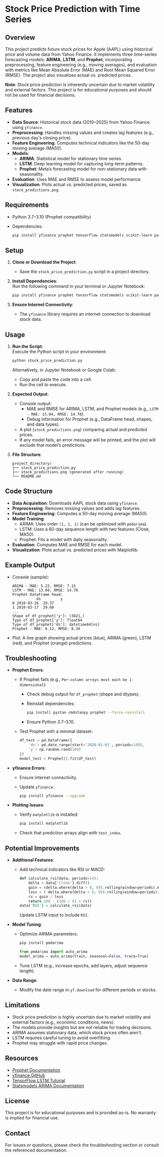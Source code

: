 # Stock Price Prediction with Time Series

## Overview

This project predicts future stock prices for Apple (AAPL) using historical price and volume data from Yahoo Finance. It implements three time-series forecasting models: **ARIMA**, **LSTM**, and **Prophet**, incorporating preprocessing, feature engineering (e.g., moving averages), and evaluation with metrics like Mean Absolute Error (MAE) and Root Mean Squared Error (RMSE). The project also visualizes actual vs. predicted prices.

**Note**: Stock price prediction is inherently uncertain due to market volatility and external factors. This project is for educational purposes and should not be used for financial decisions.

## Features

- **Data Source**: Historical stock data (2010–2025) from Yahoo Finance using `yfinance`.
- **Preprocessing**: Handles missing values and creates lag features (e.g., previous day's closing price).
- **Feature Engineering**: Computes technical indicators like the 50-day moving average (MA50).
- **Models**:
    - **ARIMA**: Statistical model for stationary time series.
    - **LSTM**: Deep learning model for capturing long-term patterns.
    - **Prophet**: Meta’s forecasting model for non-stationary data with seasonality.
- **Evaluation**: Uses MAE and RMSE to assess model performance.
- **Visualization**: Plots actual vs. predicted prices, saved as `stock_predictions.png`.

## Requirements

- Python 3.7–3.10 (Prophet compatibility)
- Dependencies:
    
    ```bash
    pip install yfinance prophet tensorflow statsmodels scikit-learn pandas numpy matplotlib pystan cmdstanpy
    ```
    

## Setup

1. **Clone or Download the Project**:
    
    - Save the `stock_price_prediction.py` script in a project directory.
2. **Install Dependencies**:  
    Run the following command in your terminal or Jupyter Notebook:
    
    ```bash
    pip install yfinance prophet tensorflow statsmodels scikit-learn pandas numpy matplotlib pystan cmdstanpy
    ```
    
3. **Ensure Internet Connectivity**:
    
    - The `yfinance` library requires an internet connection to download stock data.

## Usage

1. **Run the Script**:  
    Execute the Python script in your environment:
    
    ```bash
    python stock_price_prediction.py
    ```
    
    Alternatively, in Jupyter Notebook or Google Colab:
    
    - Copy and paste the code into a cell.
    - Run the cell to execute.
2. **Expected Output**:
    
    - Console output:
        - MAE and RMSE for ARIMA, LSTM, and Prophet models (e.g., `LSTM - MAE: 13.04, RMSE: 14.70`).
        - Debug information for Prophet (e.g., DataFrame head, shapes, and data types).
    - A plot (`stock_predictions.png`) comparing actual and predicted prices.
    - If any model fails, an error message will be printed, and the plot will exclude that model’s predictions.
3. **File Structure**:
    
    ```
    project_directory/
    ├── stock_price_prediction.py
    ├── stock_predictions.png (generated after running)
    └── README.md
    ```
    

## Code Structure

- **Data Acquisition**: Downloads AAPL stock data using `yfinance`.
- **Preprocessing**: Removes missing values and adds lag features.
- **Feature Engineering**: Computes a 50-day moving average (MA50).
- **Model Training**:
    - ARIMA: Uses order `(1, 1, 1)` (can be optimized with `pmdarima`).
    - LSTM: Uses a 60-day sequence length with two features (Close, MA50).
    - Prophet: Fits a model with daily seasonality.
- **Evaluation**: Computes MAE and RMSE for each model.
- **Visualization**: Plots actual vs. predicted prices with Matplotlib.

## Example Output

- Console (sample):
    
    ```
    ARIMA - MAE: 5.23, RMSE: 7.15
    LSTM - MAE: 13.04, RMSE: 14.70
    Prophet DataFrame head:
               ds         y
    0 2010-03-16  29.37
    1 2010-03-17  29.60
    ...
    Shape of df_prophet['y']: (3821,)
    Type of df_prophet['y']: float64
    Type of df_prophet['ds']: datetime64[ns]
    Prophet - MAE: 6.12, RMSE: 8.34
    ```
    
- Plot: A line graph showing actual prices (blue), ARIMA (green), LSTM (red), and Prophet (orange) predictions.

## Troubleshooting

- **Prophet Errors**:
    
    - If Prophet fails (e.g., `Per-column arrays must each be 1-dimensional`):
        - Check debug output for `df_prophet` (shape and dtypes).
        - Reinstall dependencies:
            
            ```bash
            pip install pystan cmdstanpy prophet --force-reinstall
            ```
            
        - Ensure Python 3.7–3.10.
    - Test Prophet with a minimal dataset:
        
        ```python
        df_test = pd.DataFrame({
            'ds': pd.date_range(start='2020-01-01', periods=100),
            'y': np.random.rand(100)
        })
        model_test = Prophet().fit(df_test)
        ```
        
- **yfinance Errors**:
    
    - Ensure internet connectivity.
    - Update `yfinance`:
        
        ```bash
        pip install yfinance --upgrade
        ```
        
- **Plotting Issues**:
    
    - Verify `matplotlib` is installed:
        
        ```bash
        pip install matplotlib
        ```
        
    - Check that prediction arrays align with `test_index`.

## Potential Improvements

- **Additional Features**:
    
    - Add technical indicators like RSI or MACD:
        
        ```python
        def calculate_rsi(data, periods=14):
            delta = data['Close'].diff()
            gain = (delta.where(delta > 0, 0)).rolling(window=periods).mean()
            loss = (-delta.where(delta < 0, 0)).rolling(window=periods).mean()
            rs = gain / loss
            return 100 - (100 / (1 + rs))
        data['RSI'] = calculate_rsi(data)
        ```
        
        Update LSTM input to include `RSI`.
- **Model Tuning**:
    
    - Optimize ARIMA parameters:
        
        ```bash
        pip install pmdarima
        ```
        
        ```python
        from pmdarima import auto_arima
        model_arima = auto_arima(train, seasonal=False, trace=True)
        ```
        
    - Tune LSTM (e.g., increase epochs, add layers, adjust sequence length).
- **Data Range**:
    
    - Modify the date range in `yf.download` for different periods or stocks.

## Limitations

- Stock price prediction is highly uncertain due to market volatility and external factors (e.g., economic conditions, news).
- The models provide insights but are not reliable for trading decisions.
- ARIMA assumes stationary data, which stock prices often aren’t.
- LSTM requires careful tuning to avoid overfitting.
- Prophet may struggle with rapid price changes.

## Resources

- [Prophet Documentation](https://facebook.github.io/prophet/docs/quick_start.html)
- [yfinance GitHub](https://github.com/ranaroussi/yfinance)
- [TensorFlow LSTM Tutorial](https://www.tensorflow.org/tutorials/structured_data/time_series)
- [Statsmodels ARIMA Documentation](https://www.statsmodels.org/stable/generated/statsmodels.tsa.arima.model.ARIMA.html)

## License

This project is for educational purposes and is provided as-is. No warranty is implied for financial use.

## Contact

For issues or questions, please check the troubleshooting section or consult the referenced documentation.